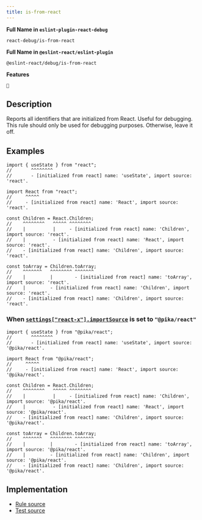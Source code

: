 ```yaml
---
title: is-from-react
---
```


**Full Name in `eslint-plugin-react-debug`**

```plain copy
react-debug/is-from-react
```

**Full Name in `@eslint-react/eslint-plugin`**

```plain copy
@eslint-react/debug/is-from-react
```

**Features**

`🐞`

## Description

Reports all identifiers that are initialized from React. Useful for debugging. This rule should only be used for debugging purposes. Otherwise, leave it off.

## Examples

```tsx
import { useState } from "react";
//       ^^^^^^^^
//       - [initialized from react] name: 'useState', import source: 'react'.
```

```tsx
import React from "react";
//     ^^^^^
//     - [initialized from react] name: 'React', import source: 'react'.

const Children = React.Children;
//    ^^^^^^^^   ^^^^^ ^^^^^^^^
//    |          |     - [initialized from react] name: 'Children', import source: 'react'.
//    |          - [initialized from react] name: 'React', import source: 'react'.
//    - [initialized from react] name: 'Children', import source: 'react'.

const toArray = Children.toArray;
//    ^^^^^^^   ^^^^^^^^ ^^^^^^^
//    |         |        - [initialized from react] name: 'toArray', import source: 'react'.
//    |         - [initialized from react] name: 'Children', import source: 'react'.
//    - [initialized from react] name: 'Children', import source: 'react'.
```

### When [`settings["react-x"].importSource`](https://eslint-react.xyz/docs/configuration#importsource) is set to `"@pika/react"`

```tsx
import { useState } from "@pika/react";
//       ^^^^^^^^
//       - [initialized from react] name: 'useState', import source: '@pika/react'.
```

```tsx
import React from "@pika/react";
//     ^^^^^
//     - [initialized from react] name: 'React', import source: '@pika/react'.

const Children = React.Children;
//    ^^^^^^^^   ^^^^^ ^^^^^^^^
//    |          |     - [initialized from react] name: 'Children', import source: '@pika/react'.
//    |          - [initialized from react] name: 'React', import source: '@pika/react'.
//    - [initialized from react] name: 'Children', import source: '@pika/react'.

const toArray = Children.toArray;
//    ^^^^^^^   ^^^^^^^^ ^^^^^^^
//    |         |        - [initialized from react] name: 'toArray', import source: '@pika/react'.
//    |         - [initialized from react] name: 'Children', import source: '@pika/react'.
//    - [initialized from react] name: 'Children', import source: '@pika/react'.
```

## Implementation

- [Rule source](https://github.com/Rel1cx/eslint-react/tree/main/packages/plugins/eslint-plugin-react-debug/src/rules/is-from-react.ts)
- [Test source](https://github.com/Rel1cx/eslint-react/tree/main/packages/plugins/eslint-plugin-react-debug/src/rules/is-from-react.spec.ts)
